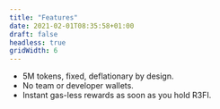 ```yaml
---
title: "Features"
date: 2021-02-01T08:35:58+01:00
draft: false
headless: true
gridWidth: 6
---
```


- <i class="fas fa-coins"></i> 5M tokens, fixed, deflationary by design.
- <i class="fas fa-times-circle"></i> No team or developer wallets.
- <i class="fas fa-tachometer-alt"></i> Instant gas-less rewards as soon as you hold <span class="r3fi-ticker">R3FI</span>.
